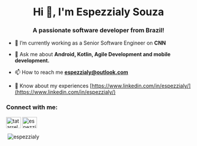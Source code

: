 <h1 align="center">Hi 👋, I'm Espezzialy Souza</h1>
<h3 align="center">A passionate software developer from Brazil!</h3>

- 🔭 I’m currently working as a Senior Software Engineer on **CNN**

- 💬 Ask me about **Android, Kotlin, Agile Development and mobile development.**

- 📫 How to reach me **espezzialy@outlook.com**

- 📄 Know about my experiences [https://www.linkedin.com/in/espezzialy/](https://www.linkedin.com/in/espezzialy/)

<h3 align="left">Connect with me:</h3>
<p align="left">
<a href="https://twitter.com/tatarrel" target="blank"><img align="center" src="https://raw.githubusercontent.com/rahuldkjain/github-profile-readme-generator/master/src/images/icons/Social/twitter.svg" alt="tatarrel" height="30" width="40" /></a>
<a href="https://linkedin.com/in/espezzialy" target="blank"><img align="center" src="https://raw.githubusercontent.com/rahuldkjain/github-profile-readme-generator/master/src/images/icons/Social/linked-in-alt.svg" alt="espezzialy" height="30" width="40" /></a>
</p>


<p>&nbsp;<img align="center" src="https://github-readme-stats.vercel.app/api?username=espezzialy&show_icons=true&locale=en" alt="espezzialy" /></p>
